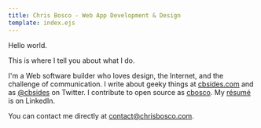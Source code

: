 ```yaml
---
title: Chris Bosco - Web App Development & Design
template: index.ejs
---
```


Hello world.

This is where I tell you about what I do.

I'm a Web software builder who loves design, the Internet, and the challenge of communication.  I write about geeky things at [cbsides.com](http://blog.cbsides.com/) and as [@cbsides](http://www.twitter.com/cbsides) on Twitter.  I contribute to open source as [cbosco](https://github.com/cbosco). My [résumé](http://www.linkedin.com/in/chrisbosco) is on LinkedIn.

You can contact me directly at [contact@chrisbosco.com](mailto:contact@chrisbosco.com).